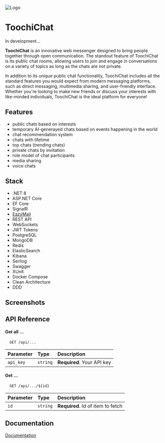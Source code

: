
![Logo](https://github.com/user-attachments/assets/e41dc1b7-57fe-48f6-afd2-642a9c82320f)


# ToochiChat

In development...

**ToochiChat** is an innovative web messenger designed to bring people together through open communication. The standout feature of ToochiChat is its public chat rooms, allowing users to join and engage in conversations on a variety of topics as long as the chats are not private. 

In addition to its unique public chat functionality, ToochiChat includes all the standard features you would expect from modern messaging platforms, such as direct messaging, multimedia sharing, and user-friendly interface. Whether you're looking to make new friends or discuss your interests with like-minded individuals, ToochiChat is the ideal platform for everyone!

## Features

- public chats based on interests
- temporary AI-generayed chats based on events happening in the world
- chat recommendation system
- chats with lifetime
- top chats (trending chats)
- private chats by invitation
- role model of chat participants
- media sharing
- voice chats

## Stack

* .NET 8
* ASP.NET Core
* EF Core
* SignalR
* [EazyMail](https://github.com/ulkiorra4th/EazyMail)
* REST API
* WebSockets
* JWT Tokens
* PostgreSQL
* MongoDB
* Redis
* ElasticSearch
* Kibana
* Serilog
* Swagger
* XUnit
* Docker Compose
* Clean Architecture 
* DDD

## Screenshots



## API Reference

#### Get all ...

```http
  GET /api/...
```

| Parameter | Type     | Description                |
| :-------- | :------- | :------------------------- |
| `api_key` | `string` | **Required**. Your API key |

#### Get ...

```http
  GET /api/.../${id}
```

| Parameter | Type     | Description                       |
| :-------- | :------- | :-------------------------------- |
| `id`      | `string` | **Required**. Id of item to fetch |




## Documentation

[Documentation]()


